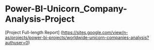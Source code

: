# Power-BI-Unicorn_Company-Analysis-Project

[Project Full-length Report] (https://sites.google.com/view/n-as/projects/power-bi-projects/worldwide-unicorn-companies-analysis?authuser=0)
